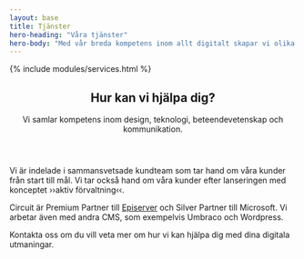 ```yaml
---
layout: base
title: Tjänster
hero-heading: "Våra tjänster"
hero-body: "Med vår breda kompetens inom allt digitalt skapar vi olika webbtjänster - exempelvis <a class='js-text-01' href='/intranat'>intranät</a>, webbplatser, mobilappar, e-handel och webbaserade system."
---
```


{% include modules/services.html %}

<div class="section">
    <div class="section section-type-text">
        <article class="module-article">
            <header>
                <h2>Hur kan vi hjälpa dig?</h2>
                <span class="line"></span>
                <p>Vi samlar kompetens inom design, teknologi, beteendevetenskap och kommunikation.</p>
            </header>
            <main>
                <p>Vi är indelade i sammansvetsade kundteam som tar hand om våra kunder från start till mål. Vi tar också hand om våra kunder efter lanseringen med konceptet ››aktiv förvaltning‹‹.</p>
                <p>Circuit är Premium Partner till <a class='js-text-01' href='/episerver/'>Episerver</a> och Silver Partner till Microsoft. Vi arbetar även med andra CMS, som exempelvis Umbraco och Wordpress.</p>
                <p>Kontakta oss om du vill veta mer om hur vi kan hjälpa dig med dina digitala utmaningar.</p>
            </main>
        </article>
    </div>
</div>
